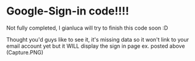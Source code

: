 # Google-Sign-in code!!!!
Not fully completed, I gianluca will try to finish this code soon :D

Thought you'd guys like to see it, it's missing data so it won't link to your email account yet but it WILL display the sign in page ex. posted above (Capture.PNG)
